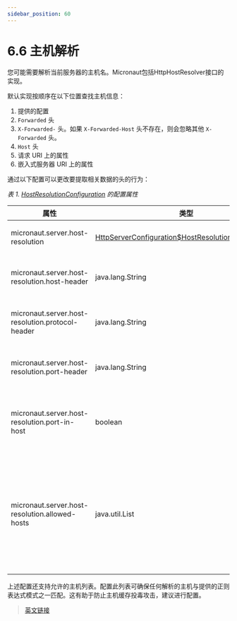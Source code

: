 ```yaml
---
sidebar_position: 60
---
```


# 6.6 主机解析

您可能需要解析当前服务器的主机名。Micronaut包括HttpHostResolver接口的实现。

默认实现按顺序在以下位置查找主机信息：

1. 提供的配置
2. `Forwarded` 头
3. `X-Forwarded-` 头。如果 `X-Forwarded-Host` 头不存在，则会忽略其他 `X-Forwarded` 头。
4. `Host` 头
5. 请求 URI 上的属性
6. 嵌入式服务器 URI 上的属性

通过以下配置可以更改要提取相关数据的头的行为：

*表 1. [HostResolutionConfiguration](https://docs.micronaut.io/3.8.4/api/io/micronaut/http/server/HttpServerConfiguration.HostResolutionConfiguration.html) 的配置属性*

|属性|类型|描述|
|--|--|--|
|micronaut.server.host-resolution|[HttpServerConfiguration$HostResolutionConfiguration](https://docs.micronaut.io/3.8.4/api/io/micronaut/http/server/HttpServerConfiguration.HttpLocaleResolutionConfigurationProperties.html)|主机解析配置|
|micronaut.server.host-resolution.host-header|java.lang.String|存储主机的头名字|
|micronaut.server.host-resolution.protocol-header|java.lang.String|存储协议的头名字|
|micronaut.server.host-resolution.port-header|java.lang.String|存储端口的头名字|
|micronaut.server.host-resolution.port-in-host|boolean|True 代表主机头支持端口|
|micronaut.server.host-resolution.allowed-hosts|java.util.List|允许的主机正则表达式模式列表。任意已解决|

上述配置还支持允许的主机列表。配置此列表可确保任何解析的主机与提供的正则表达式模式之一匹配。这有助于防止主机缓存投毒攻击，建议进行配置。

> [英文链接](https://docs.micronaut.io/3.8.4/guide/index.html#hostResolution)
